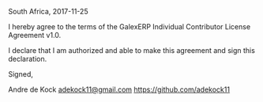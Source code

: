 South Africa, 2017-11-25

I hereby agree to the terms of the GalexERP Individual Contributor License
Agreement v1.0.

I declare that I am authorized and able to make this agreement and sign this
declaration.

Signed,

Andre de Kock adekock11@gmail.com https://github.com/adekock11
